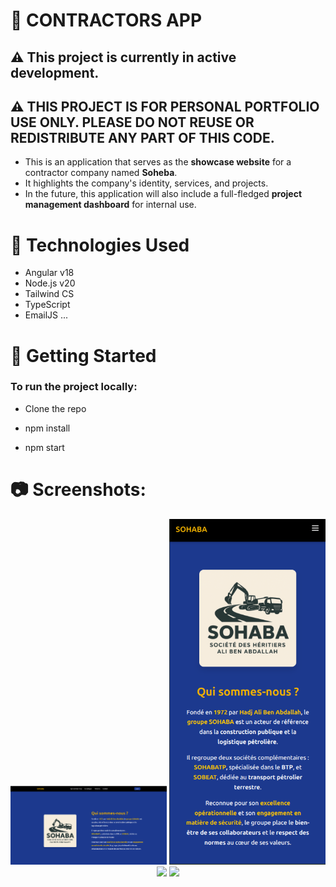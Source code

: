 # 🚧 CONTRACTORS APP

## ⚠️ This project is currently in active development.

## ⚠️ THIS PROJECT IS FOR PERSONAL PORTFOLIO USE ONLY. PLEASE DO NOT REUSE OR REDISTRIBUTE ANY PART OF THIS CODE.

* This is an application that serves as the **showcase website** for a contractor company named **Soheba**. 
* It highlights the company's identity, services, and projects. 
* In the future, this application will also include a full-fledged **project management dashboard** for internal use.

# 🔧 Technologies Used

- Angular  v18
- Node.js v20
- Tailwind CS
- TypeScript
- EmailJS ...

# 🚀 Getting Started

### To run the project locally:

- Clone the repo

- npm install

- npm start

# 📷 Screenshots:

<p align="center">
  <img src="src/assets/app_screenshot_0.png" width="250" />
  <img src="src/assets/app_screenshot_1.png" width="250" />
  <img src="src/assets/app_screenshot_2.png" width="250" />
  <img src="src/assets/app_screenshot_3.png" width="250" />
</p>

